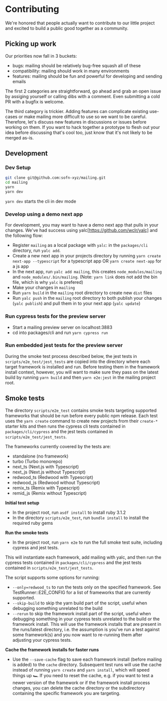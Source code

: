 # Contributing

We're honored that people actually want to contribute to our little project and excited to build a public good together as a community.

## Picking up work

Our priorities now fall in 3 buckets:

- bugs: mailing should be relatively bug-free squash all of these
- compatibility: mailing should work in many environments
- features: mailing should be fun and powerful for developing and sending emails

The first 2 categories are straightforward, go ahead and grab an open issue by assiging yourself or calling dibs with a comment. Even submitting a cold PR with a bugfix is welcome.

The third category is trickier. Adding features can complicate existing use-cases or make mailing more difficult to use so we want to be careful. Therefore, let's discuss new features in discussions or issues before working on them. If you want to hack together a prototype to flesh out your idea before discussing that's cool too, just know that it's not likely to be merged as-is.

## Development

### Dev Setup

```zsh
git clone git@github.com:sofn-xyz/mailing.git
cd mailing
yarn
yarn dev
```

`yarn dev` starts the cli in dev mode

### Develop using a demo next app

For development, you may want to have a demo next app that pulls in your changes. We've had success using yalc[https://github.com/wclr/yalc] and the following flow:

- Register `mailing` as a local package with `yalc`: in the `packages/cli` directory, run `yalc add`.
- Create a new next app in your projects directory by running `yarn create next-app --typescript` for a typescript app OR `yarn create next-app` for a js app
- In the next app, run `yalc add mailing`, this creates `node_modules/mailing` and `node_modules/.bin/mailing`. (Note: `yarn link` does not add the bin file, which is why `yalc` is prefered)
- Make your changes in `mailing`
- Run `yarn build` in the `mailing` root directory to create new `dist` files
- Run `yalc push` in the `mailing` root directory to both publish your changes (`yalc publish`) and pull them in to your next app (`yalc update`)

### Run cypress tests for the preview server

- Start a mailing preview server on localhost:3883
- cd into packages/cli and run `yarn cypress run`

### Run embedded jest tests for the preview server
During the smoke test process described below, the jest tests in `scripts/e2e_test/jest_tests` are copied into the directory where each target framework is installed and run.  Before testing them in the framework install context, however, you will want to make sure they pass on the latest build by running `yarn build` and then `yarn e2e:jest` in the mailing project root.

## Smoke tests
The directory `scripts/e2e_test` contains smoke tests targeting supported frameworks that should be run before every public npm release. Each test uses the `yarn create` command to create new projects from their `create-*` starter kits and then runs the cypress cli tests contained in `packages/cli/cypress` and the jest tests contained in `scripts/e2e_test/jest_tests`. 

The frameworks currently covered by the tests are:
- standalone (no framework)
- turbo (Turbo monorepo)
- next_ts (Next.js with Typescript)
- next_js (Next.js without Typescript)
- redwood_ts (Redwood with Typescript)
- redwood_js (Redwood without Typescript)
- remix_ts (Remix with Typescript)
- remid_js (Remix without Typescript)

**Initial test setup**

- In the project root, run `asdf install` to install ruby 3.1.2
- In the directory `scripts/e2e_test`, run `bundle install` to install the required ruby gems

**Run the smoke tests**

- In the project root, run `yarn e2e` to run the full smoke test suite, including cypress and jest tests.

This will instantiate each framework, add mailing with yalc, and then run the cypress tests contained in `packages/cli/cypress` and the jest tests contained in `scripts/e2e_test/jest_tests`.

The script supports some options for running:

- `--only=redwood_ts` to run the tests only on the specified framework. See TestRunner::E2E_CONFIG for a list of frameworks that are currently supported.
- `--skip-build` to skip the yarn build part of the script, useful when debugging something unrelated to the build
- `--rerun` to skip the framework install part of the script, useful when debugging something in your cypress tests unrelated to the build or the framework install. This will use the framework installs that are present in the runs/latest directory, i.e. the assumption is you've run a test against some framework(s) and you now want to re-running them after adjusting your cypress tests.

**Cache the framework installs for faster runs**

- Use the `--save-cache` flag to save each framework install (before mailing is added) to the `cache` directory. Subsequent test runs will use the cache instead of running `yarn create` and `yarn install`, which will speed things up 🏎  If you need to reset the cache, e.g. if you want to test a newer version of the framework or if the framework install process changes, you can delete the cache directory or the subdirectory containing the specific framework you are targeting.
